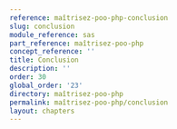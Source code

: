 ```yaml
---
reference: maîtrisez-poo-php-conclusion
slug: conclusion
module_reference: sas
part_reference: maîtrisez-poo-php
concept_reference: ''
title: Conclusion
description: ''
order: 30
global_order: '23'
directory: maîtrisez-poo-php
permalink: maîtrisez-poo-php/conclusion
layout: chapters
---
```

